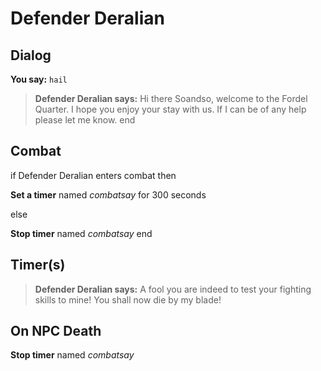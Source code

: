 # Defender Deralian


## Dialog

**You say:** `hail`



>**Defender Deralian says:** Hi there Soandso, welcome to the Fordel Quarter. I hope you enjoy your stay with us. If I can be of any help please let me know.
end



## Combat

if Defender Deralian enters combat  then


**Set a timer** named *combatsay* for 300 seconds

else


**Stop timer** named *combatsay*
end



## Timer(s)

>**Defender Deralian says:** A fool you are indeed to test your fighting skills to mine!  You shall now die by my blade!


## On NPC Death

**Stop timer** named *combatsay*